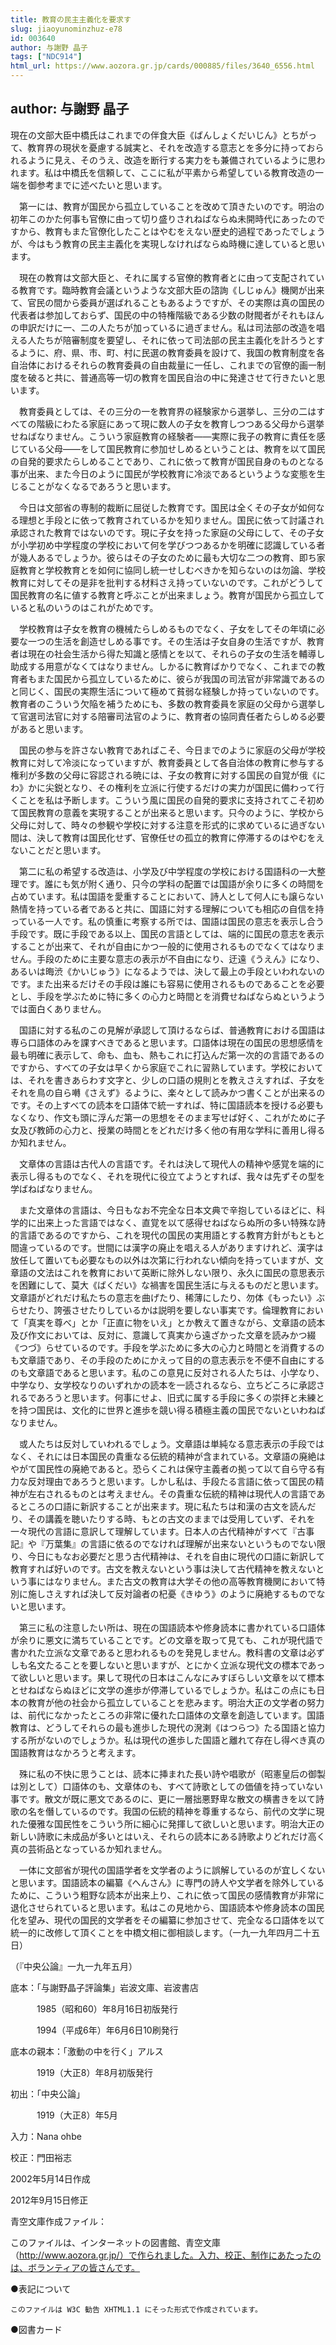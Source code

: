 ```yaml
---
title: 教育の民主主義化を要求す
slug: jiaoyunominzhuz-e78
id: 003640
author: 与謝野 晶子
tags: ["NDC914"]
html_url: https://www.aozora.gr.jp/cards/000885/files/3640_6556.html
---
```


## author: 与謝野 晶子

現在の文部大臣中橋氏はこれまでの伴食大臣《ばんしょくだいじん》とちがって、教育界の現状を憂慮する誠実と、それを改造する意志とを多分に持っておられるように見え、そのうえ、改造を断行する実力をも兼備されているように思われます。私は中橋氏を信頼して、ここに私が平素から希望している教育改造の一端を御参考までに述べたいと思います。

　第一には、教育が国民から孤立していることを改めて頂きたいのです。明治の初年このかた何事も官僚に由って切り盛りされねばならぬ未開時代にあったのですから、教育もまた官僚化したことはやむをえない歴史的過程であったでしょうが、今はもう教育の民主主義化を実現しなければならぬ時機に達していると思います。

　現在の教育は文部大臣と、それに属する官僚的教育者とに由って支配されている教育です。臨時教育会議というような文部大臣の諮詢《しじゅん》機関が出来て、官民の間から委員が選ばれることもあるようですが、その実際は真の国民の代表者は参加しておらず、国民の中の特権階級である少数の財閥者がそれもほんの申訳だけに一、二の人たちが加っているに過ぎません。私は司法部の改造を唱える人たちが陪審制度を要望し、それに依って司法部の民主主義化を計ろうとするように、府、県、市、町、村に民選の教育委員を設けて、我国の教育制度を各自治体におけるそれらの教育委員の自由裁量に一任し、これまでの官僚的画一制度を破ると共に、普通高等一切の教育を国民自治の中に発達させて行きたいと思います。

　教育委員としては、その三分の一を教育界の経験家から選挙し、三分の二はすべての階級にわたる家庭にあって現に数人の子女を教育しつつある父母から選挙せねばなりません。こういう家庭教育の経験者――実際に我子の教育に責任を感じている父母――をして国民教育に参加せしめるということは、教育を以て国民の自発的要求たらしめることであり、これに依って教育が国民自身のものとなる事が出来、また今日のように国民が学校教育に冷淡であるというような変態を生じることがなくなるであろうと思います。

　今日は文部省の専制的裁断に屈従した教育です。国民は全くその子女が如何なる理想と手段とに依って教育されているかを知りません。国民に依って討議され承認された教育ではないのです。現に子女を持った家庭の父母にして、その子女が小学初め中学程度の学校において何を学びつつあるかを明確に認識している者が幾人あるでしょうか。彼らはその子女のために最も大切な二つの教育、即ち家庭教育と学校教育とを如何に協同し統一せしむべきかを知らないのは勿論、学校教育に対してその是非を批判する材料さえ持っていないのです。これがどうして国民教育の名に値する教育と呼ぶことが出来ましょう。教育が国民から孤立していると私のいうのはこれがためです。

　学校教育は子女を教育の機械たらしめるものでなく、子女をしてその年頃に必要な一つの生活を創造せしめる事です。その生活は子女自身の生活ですが、教育者は現在の社会生活から得た知識と感情とを以て、それらの子女の生活を輔導し助成する用意がなくてはなりません。しかるに教育ばかりでなく、これまでの教育者もまた国民から孤立しているために、彼らが我国の司法官が非常識であるのと同じく、国民の実際生活について極めて貧弱な経験しか持っていないのです。教育者のこういう欠陥を補うためにも、多数の教育委員を家庭の父母から選挙して官選司法官に対する陪審司法官のように、教育者の協同責任者たらしめる必要があると思います。

　国民の参与を許さない教育であればこそ、今日までのように家庭の父母が学校教育に対して冷淡になっていますが、教育委員として各自治体の教育に参与する権利が多数の父母に容認される暁には、子女の教育に対する国民の自覚が俄《にわ》かに尖鋭となり、その権利を立派に行使するだけの実力が国民に備わって行くことを私は予断します。こういう風に国民の自発的要求に支持されてこそ初めて国民教育の意義を実現することが出来ると思います。只今のように、学校から父母に対して、時々の参観や学校に対する注意を形式的に求めているに過ぎない間は、決して教育は国民化せず、官僚任せの孤立的教育に停滞するのはやむをえないことだと思います。

　第二に私の希望する改造は、小学及び中学程度の学校における国語科の一大整理です。誰にも気が附く通り、只今の学科の配置では国語が余りに多くの時間を占めています。私は国語を愛重することにおいて、詩人として何人にも譲らない熱情を持っている者であると共に、国語に対する理解についても相応の自信を持っている一人です。私の慎重に考察する所では、国語は国民の意志を表示し合う手段です。既に手段である以上、国民の言語としては、端的に国民の意志を表示することが出来て、それが自由にかつ一般的に使用されるものでなくてはなりません。手段のために主要な意志の表示が不自由になり、迂遠《うえん》になり、あるいは晦渋《かいじゅう》になるようでは、決して最上の手段といわれないのです。また出来るだけその手段は誰にも容易に使用されるものであることを必要とし、手段を学ぶために特に多くの心力と時間とを消費せねばならぬというようでは面白くありません。

　国語に対する私のこの見解が承認して頂けるならば、普通教育における国語は専ら口語体のみを課すべきであると思います。口語体は現在の国民の思想感情を最も明確に表示して、命も、血も、熱もこれに打込んだ第一次的の言語であるのですから、すべての子女は早くから家庭でこれに習熟しています。学校においては、それを書きあらわす文字と、少しの口語の規則とを教えさえすれば、子女をそれを鳥の自ら囀《さえず》るように、楽々として読みかつ書くことが出来るのです。その上すべての読本を口語体で統一すれば、特に国語読本を授ける必要もなくなり、作文も頭に浮んだ第一の思想をそのまま写せば好く、これがために子女及び教師の心力と、授業の時間とをどれだけ多く他の有用な学科に善用し得るか知れません。

　文章体の言語は古代人の言語です。それは決して現代人の精神や感覚を端的に表示し得るものでなく、それを現代に役立てようとすれば、我々は先ずその型を学ばねばなりません。

　また文章体の言語は、今日もなお不完全な日本文典で辛抱しているほどに、科学的に出来上った言語ではなく、直覚を以て感得せねばならぬ所の多い特殊な詩的言語であるのですから、これを現代の国民の実用語とする教育方針がもともと間違っているのです。世間には漢字の廃止を唱える人がありますけれど、漢字は放任して置いても必要なもの以外は次第に行われない傾向を持っていますが、文章語の文法はこれを教育において英断に除外しない限り、永久に国民の意思表示を困難にして、莫大《ばくだい》な禍害を国民生活に与えるものだと思います。文章語がどれだけ私たちの意志を曲げたり、稀薄にしたり、勿体《もったい》ぶらせたり、誇張させたりしているかは説明を要しない事実です。倫理教育において「真実を尊べ」とか「正直に物をいえ」とか教えて置きながら、文章語の読本及び作文においては、反対に、意識して真実から遠ざかった文章を読みかつ綴《つづ》らせているのです。手段を学ぶために多大の心力と時間とを消費するのも文章語であり、その手段のためにかえって目的の意志表示を不便不自由にするのも文章語であると思います。私のこの意見に反対される人たちは、小学なり、中学なり、女学校なりのいずれかの読本を一読されるなら、立ちどころに承認されるであろうと思います。何事にせよ、旧式に属する手段に多くの崇拝と未練とを持つ国民は、文化的に世界と進歩を競い得る積極主義の国民でないといわねばなりません。

　或人たちは反対していわれるでしょう。文章語は単純なる意志表示の手段ではなく、それには日本国民の貴重なる伝統的精神が含まれている。文章語の廃絶はやがて国民性の廃絶であると。恐らくこれは保守主義者の拠って以て自ら守る有力な反対理由であろうと思います。しかし私は、手段たる言語に依って国民の精神が左右されるものとは考えません。その貴重な伝統的精神は現代人の言語であるところの口語に新訳することが出来ます。現に私たちは和漢の古文を読んだり、その講義を聴いたりする時、もとの古文のままでは受用していず、それを一々現代の言語に意訳して理解しています。日本人の古代精神がすべて『古事記』や『万葉集』の言語に依るのでなければ理解が出来ないというものでない限り、今日にもなお必要だと思う古代精神は、それを自由に現代の口語に新訳して教育すれば好いのです。古文を教えないという事は決して古代精神を教えないという事にはなりません。また古文の教育は大学その他の高等教育機関において特別に施しさえすれば決して反対論者の杞憂《きゆう》のように廃絶するものでないと思います。

　第三に私の注意したい所は、現在の国語読本や修身読本に書かれている口語体が余りに悪文に満ちていることです。どの文章を取って見ても、これが現代語で書かれた立派な文章であると思われるものを発見しません。教科書の文章は必ずしも名文たることを要しないと思いますが、とにかく立派な現代文の標本であって欲しいと思います。果して現代の日本はこんなにみすぼらしい文章を以て標本とせねばならぬほどに文学の進歩が停滞しているでしょうか。私はこの点にも日本の教育が他の社会から孤立していることを悲みます。明治大正の文学者の努力は、前代になかったところの非常に優れた口語体の文章を創造しています。国語教育は、どうしてそれらの最も進歩した現代の溌溂《はつらつ》たる国語と協力する所がないのでしょうか。私は現代の進歩した国語と離れて存在し得べき真の国語教育はなかろうと考えます。

　殊に私の不快に思うことは、読本に挿まれた長い詩や唱歌が（昭憲皇后の御製は別として）口語体のも、文章体のも、すべて詩歌としての価値を持っていない事です。散文が既に悪文であるのに、更に一層拙悪野卑な散文の横書きを以て詩歌の名を僭しているのです。我国の伝統的精神を尊重するなら、前代の文学に現れた優雅な国民性をこういう所に細心に発揮して欲しいと思います。明治大正の新しい詩歌に未成品が多いとはいえ、それらの読本にある詩歌よりどれだけ高く真の芸術品となっているか知れません。

　一体に文部省が現代の国語学者を文学者のように誤解しているのが宜しくないと思います。国語読本の編纂《へんさん》に専門の詩人や文学者を除外しているために、こういう粗野な読本が出来上り、これに依って国民の感情教育が非常に退化させられていると思います。私はこの見地から、国語読本や修身読本の国民化を望み、現代の国民的文学者をその編纂に参加させて、完全なる口語体を以て統一的に改修して頂くことを中橋文相に御相談します。（一九一九年四月二十五日）

（『中央公論』一九一九年五月）













底本：「与謝野晶子評論集」岩波文庫、岩波書店

　　　1985（昭和60）年8月16日初版発行

　　　1994（平成6年）年6月6日10刷発行

底本の親本：「激動の中を行く」アルス

　　　1919（大正8）年8月初版発行

初出：「中央公論」

　　　1919（大正8）年5月

入力：Nana ohbe

校正：門田裕志

2002年5月14日作成

2012年9月15日修正

青空文庫作成ファイル：

このファイルは、インターネットの図書館、青空文庫（http://www.aozora.gr.jp/）で作られました。入力、校正、制作にあたったのは、ボランティアの皆さんです。











●表記について


	このファイルは W3C 勧告 XHTML1.1 にそった形式で作成されています。







●図書カード